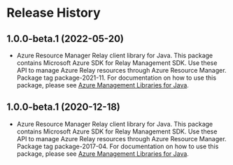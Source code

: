 # Release History

## 1.0.0-beta.1 (2022-05-20)

- Azure Resource Manager Relay client library for Java. This package contains Microsoft Azure SDK for Relay Management SDK. Use these API to manage Azure Relay resources through Azure Resource Manager. Package tag package-2021-11. For documentation on how to use this package, please see [Azure Management Libraries for Java](https://aka.ms/azsdk/java/mgmt).

## 1.0.0-beta.1 (2020-12-18)

- Azure Resource Manager Relay client library for Java. This package contains Microsoft Azure SDK for Relay Management SDK. Use these API to manage Azure Relay resources through Azure Resource Manager. Package tag package-2017-04. For documentation on how to use this package, please see [Azure Management Libraries for Java](https://aka.ms/azsdk/java/mgmt).
